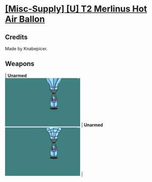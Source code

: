 # [\[Misc-Supply\] \[U\] T2 Merlinus Hot Air Ballon](./)
## Credits

Made by Knabepicer.

## Weapons

| <b>Unarmed</b><br/><img alt="Unarmed animation" src="./8.%20Unarmed/Unarmed.gif"/> | <b>Unarmed</b><br/><img alt="Unarmed animation" src="./8.%20Unarmed%20(Checkered)/Unarmed.gif"/> |
